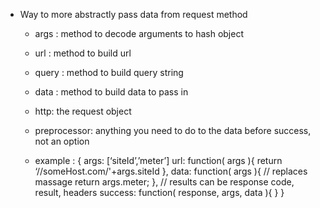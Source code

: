 - Way to more abstractly pass data from request method
  - args : method to decode arguments to hash object
  - url : method to build url
  - query : method to build query string
  - data : method to build data to pass in

  - http: the request object
  - preprocessor: anything you need to do to the data before success, not an option

  * example : 
{ 
  args: [‘siteId’,’meter’]
  url: function( args ){
    return ‘//someHost.com/'+args.siteId
  },
  data: function( args ){ // replaces massage
    return args.meter;
  },
  // results can be response code, result, headers
  success: function( response, args, data ){
  }
}

